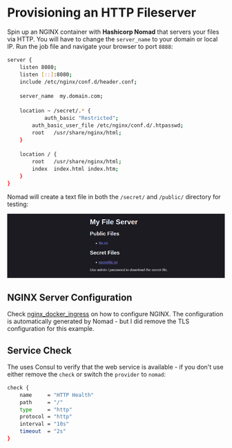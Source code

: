 # Provisioning an HTTP Fileserver

Spin up an NGINX container with __Hashicorp Nomad__ that servers your files via HTTP. You will have to change the `server_name` to your domain or local IP. Run the job file and navigate your browser to port `8888`:


```bash
server {
    listen 8080;
    listen [::]:8080;
    include /etc/nginx/conf.d/header.conf;

    server_name  my.domain.com;

    location ~ /secret/.* {
		    auth_basic "Restricted";
        auth_basic_user_file /etc/nginx/conf.d/.htpasswd; 
        root   /usr/share/nginx/html;
    }

    location / {
        root   /usr/share/nginx/html;
        index  index.html index.htm;
    }
}
```

Nomad will create a text file in both the `/secret/` and `/public/` directory for testing:


![Provisioning an HTTP Fileserver with Hashicorp Nomad](./nomadic-fileserver.png)



## NGINX Server Configuration

Check [nginx_docker_ingress](https://github.com/mpolinowski/nginx_docker_ingress) on how to configure NGINX. The configuration is automatically generated by Nomad - but I did remove the TLS configuration for this example.


## Service Check

The uses Consul to verify that the web service is available - if you don't use either remove the `check` or switch the `provider` to `nomad`:


```bash
check {
    name     = "HTTP Health"
    path     = "/"
    type     = "http"
    protocol = "http"
    interval = "10s"
    timeout  = "2s"
}
```
